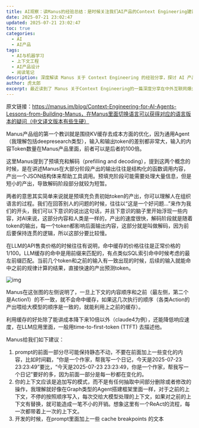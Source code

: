 ```yaml
---
title: AI观察：读Manus的经验总结：是时候关注我们AI产品的Context Engineering建设了
date: 2025-07-21 23:02:47
updated: 2025-07-21 23:02:47
toc: true
categories:
  - AI
  - AI产品
tags:
  - AI与机器学习
  - 上下文工程
  - AI产品设计
  - 阅读笔记
description: 深度解读 Manus 关于 Context Engineering 的经验分享，探讨 AI 产品中上下文工程建设的重要性和实践方法。
author: 虎太郎
excerpt: 最近读到了 Manus 关于Context Engineering的一篇深度分享在中外互联网爆火，刷新了大家对Context Engineering产品的上下文工程建设有了全新的认识。Context Engineering 不仅仅是技术层面的考量，更是 AI 产品能否真正发挥价值的关键所在。在这篇文章中，我将中英对照尝试着去结合自己的实践去解读这篇文章，顺便聊聊我自己的想法。
---
```


原文链接：https://manus.im/blog/Context-Engineering-for-AI-Agents-Lessons-from-Building-Manus，在Manus里面切换语言可以获得对应的语言版本的疑问（中文译文版本有些生硬）

Manus产品组的第一个教训就是围绕KV缓存去成本方面的优化，因为通用Agent（我理解包括deepresearch类型），输入和输出token的差别都非常大，输入的内容Token数量在Manus产品里面，前者可以是后者的100倍。

这里Manus提到了预填充和解码（prefilling and decoding），提到这两个概念的时候，是在讲述Manus在大部分阶段产出的输出往往是结构化的函数调用内容，产出一个JSON结构体来帮助工具调用。预填充阶段可能需要处理大量信息，但是短小的产出，导致解码阶段部分就较为短暂。

两者的意思其实简单来说就是预填充负责初始token的产出，你可以理解人在组织语言的过程。我们在回答别人的问题的时候，往往以“这是一个好问题...”来作为我们的开头，我们可以下意识的说出这句话，并且下意识的脑子里开始浮现一些内容，对AI来说，这部分内容和人类是一样的，产出的速度很快，解码阶段就是随着token的输出，每一个token都影响后面输出内容，这部分就是叫做解码，因为前后要保持连贯的逻辑，所以这部分要比较慢。



在LLM的API售卖价格的时候往往有说明，命中缓存的价格往往是正常价格的1/100。LLM缓存的命中是用前缀来匹配的，有点类似SQL索引命中时候考虑的最左前缀匹配。当前几个token和之前的输入有一致出现的时候，后续的输入就能命中之前的规律计算的结果，直接快速的产出预测token。



![img](https://hexo-yelihu.oss-cn-hangzhou.aliyuncs.com/hexo/img/OhdKxGRSXCcuqOvz.png)



Manus在这张图的左侧说明了，一旦上下文的内容顺序和之前（最左侧，第二个是Action1）的不一致，就不会命中缓存，如果这几次执行的顺序（各类Action的产出喂给大模型的顺序是一致的，就能利用上之前的缓存）。

利用缓存的好处除了能讲成本降下来10倍以外（claude4为例），还能降低响应速度，在LLM应用里面，一般用time-to-first-token (TTFT) 去描述他。

Manus给我们如下建议：

1. prompt的前面一部分尽可能保持静态不动，不要在前面加上一些变化的内容，比如时间戳，“你是一个作家，帮我写一个日记，今天是2025-07-23 23:23:49”要比，“今天是2025-07-23 23:23:49，你是一个作家，帮我写一个日记”要好的多，因为前面一部分是每一秒都在变化的。
1. 你的上下文应该是追加写的模式，而不是有任何抽取中间部分删除或者修改的操作，我理解就好像在Graph类型的Agent搭建框架里面一样，对于之前的上下文，不停的按照顺序写入，每次交给大模型处理的上下文，如果对之前的上下文有替换，就可能造成一笔不小的开销。想象这里有一个ReAct的流程，每一次都带着上一次的上下文。
1. 开发的时候，在prompt里面加上一些 cache breakpoints 的文本















